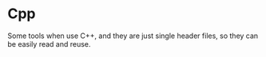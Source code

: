 # Cpp
Some tools when use C++, and they are just single header files, so they can be easily read and reuse.
